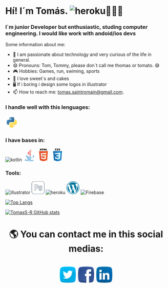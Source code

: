 # Hí! I´m Tomás. <img src="https://camo.githubusercontent.com/e8e7b06ecf583bc040eb60e44eb5b8e0ecc5421320a92929ce21522dbc34c891/68747470733a2f2f6d656469612e67697068792e636f6d2f6d656469612f6876524a434c467a6361737252346961377a2f67697068792e676966" alt="heroku" width="40" height="40"/>👨🏻‍💻

### I´m junior Developer but enthusiastic, studing computer engineering. I would like work with andoid/ios devs

Some information about me:

- 🔭 I am passionate about technology and very curious of the life in general.
- 😄 Pronouns: Tom, Tommy, please don´t call me thomas or tomato. 😅
- 🎮 Hobbies: Games, run, swiming, sports
- 🍭 I love sweet´s and cakes
- 🖥️ If i boring i design some logos in illustrator
- 📫 How to reach me: tomas.saintromain@gmail.com.


### I handle well with this lenguages:
<img src="https://raw.githubusercontent.com/devicons/devicon/master/icons/python/python-original.svg" alt="python" width="40" height="40"/></a> 

### I have bases in:
<img src="https://www.vectorlogo.zone/logos/kotlinlang/kotlinlang-icon.svg" alt="kotlin" width="30" height="30"/> <img src="https://raw.githubusercontent.com/devicons/devicon/master/icons/java/java-original.svg" alt="java" width="40" height="40"/> <img src="https://raw.githubusercontent.com/devicons/devicon/master/icons/html5/html5-original-wordmark.svg" alt="html5" width="40" height="40"/> <img src="https://raw.githubusercontent.com/devicons/devicon/master/icons/css3/css3-original-wordmark.svg" alt="css3" width="40" height="40"/>

### Tools:
<img src="https://www.vectorlogo.zone/logos/adobe_illustrator/adobe_illustrator-icon.svg" alt="illustrator" width="40" height="40"/> <img src="https://raw.githubusercontent.com/devicons/devicon/master/icons/photoshop/photoshop-line.svg" alt="photoshop" width="40" height="40"/> <img src="https://www.vectorlogo.zone/logos/heroku/heroku-icon.svg" alt="heroku" width="40" height="40"/> <img src="https://github.com/TomasS-R/TomasS-R/blob/main/Icons/wordpress.svg" alt="Wordpress" width="40" height="40"/> <img src="https://www.vectorlogo.zone/logos/firebase/firebase-icon.svg" alt="Firebase" width="30" height="30"/>


[![Top Langs](https://github-readme-stats.vercel.app/api/top-langs/?username=TomasS-R&layout=compact&bg_color=30,e96443,904e95&title_color=fff&text_color=fff&icon_color=fff)](https://github.com/anuraghazra/github-readme-stats)

[![TomasS-R GitHub stats](https://github-readme-stats.vercel.app/api?username=TomasS-R&hide=contribs,prs&show_icons=true&bg_color=30,e96443,904e95&title_color=fff&text_color=fff&icon_color=fff)](https://github.com/anuraghazra/github-readme-stats)

<h1 align="center">🌎 You can contact me in this social medias:</h1>

<a href="https://twitter.com/TomSaintRomain" target="_blank"><h1 align="center"><img src="https://raw.githubusercontent.com/TomasS-R/TomasS-R/aa8db35a70b519cbc37efe72e6a9eaebbee6b7f9/Icons/001-twitter.svg" alt="Twitter" width="50" height="50"/></a> <a href="https://www.facebook.com/tomas.saintromain1/" target="_blank"><img src="https://raw.githubusercontent.com/TomasS-R/TomasS-R/aa8db35a70b519cbc37efe72e6a9eaebbee6b7f9/Icons/008-facebook.svg" alt="Facebook" width="50" height="50"/></a> <a href="https://www.linkedin.com/in/ts-r/" target="_blank"><img src="https://raw.githubusercontent.com/TomasS-R/TomasS-R/aa8db35a70b519cbc37efe72e6a9eaebbee6b7f9/Icons/010-linkedin.svg" alt="Linkedin" width="50" height="50"/></h1></a>

<!--
Android: <img src="https://raw.githubusercontent.com/devicons/devicon/master/icons/android/android-original-wordmark.svg" alt="android" width="40" height="40"/>
AWS: <img src="https://raw.githubusercontent.com/devicons/devicon/master/icons/amazonwebservices/amazonwebservices-original-wordmark.svg" alt="aws" width="40" height="40"/>
Git: <img src="https://www.vectorlogo.zone/logos/git-scm/git-scm-icon.svg" alt="git" width="40" height="40"/>
Unity: <img src="https://www.vectorlogo.zone/logos/unity3d/unity3d-icon.svg" alt="unity" width="40" height="40"/>
Adobe XD: <img src="https://cdn.worldvectorlogo.com/logos/adobe-xd.svg" alt="xd" width="40" height="40"/>
[![Top Langs](https://github-readme-stats.vercel.app/api/top-langs/?username=TomasS-R&langs_count=8&bg_color=30,e96443,904e95&title_color=fff&text_color=fff&icon_color=fff)](https://github.com/anuraghazra/github-readme-stats)
-->
